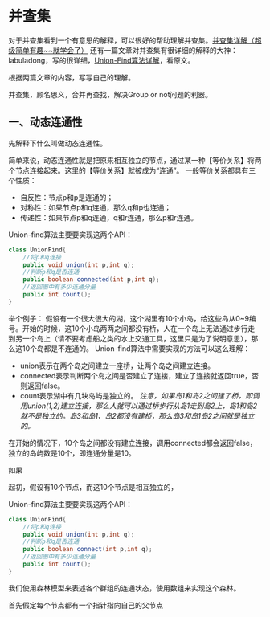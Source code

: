 
# 并查集
对于并查集看到一个有意思的解释，可以很好的帮助理解并查集。[并查集详解（超级简单有趣~~就学会了）](https://blog.csdn.net/qq_41593380/article/details/81146850?biz_id=102&utm_term=%E5%B9%B6%E6%9F%A5%E9%9B%86&utm_medium=distribute.pc_search_result.none-task-blog-2~all~sobaiduweb~default-0-81146850&spm=1018.2118.3001.4187
)
还有一篇文章对并查集有很详细的解释的大神：labuladong，写的很详细，[Union-Find算法详解](http://labuladong.gitbook.io/algo/gao-pin-mian-shi-xi-lie/unionfind-suan-fa-xiang-jie)，看原文。

根据两篇文章的内容，写写自己的理解。

并查集，顾名思义，合并再查找，解决Group or not问题的利器。

## 一、动态连通性

先解释下什么叫做动态连通性。

简单来说，动态连通性就是把原来相互独立的节点，通过某一种【等价关系】将两个节点连接起来。这里的【等价关系】就被成为“连通”。
一般等价关系都具有三个性质：
+ 自反性：节点p和p是连通的；
+ 对称性：如果节点p和q连通，那么q和p也连通；
+ 传递性：如果节点p和q连通，q和r连通，那么p和r连通。
  
Union-find算法主要要实现这两个API：
```java
class UnionFind{
    //将p和q连接
    public void union(int p,int q);
    //判断p和q是否连通
    public boolean connected(int p,int q);
    //返回图中有多少连通分量
    public int count();
}
```

举个例子：
假设有一个很大很大的湖，这个湖里有10个小岛，给这些岛从0~9编号。开始的时候，这10个小岛两两之间都没有桥，人在一个岛上无法通过步行走到另一个岛上（请不要考虑船之类的水上交通工具，这里只是为了说明意思），那么这10个岛都是不连通的。
Union-find算法中需要实现的方法可以这么理解：
+ union表示在两个岛之间建立一座桥，让两个岛之间建立连接。
+ connected表示判断两个岛之间是否建立了连接，建立了连接就返回true，否则返回false。
+ count表示湖中有几块岛屿是独立的。
_注意，如果岛1和岛2之间建了桥，即调用union(1,2)建立连接，那么人就可以通过桥步行从岛1走到岛2上，岛1和岛2就不是独立的。岛3和岛1、岛2都没有建桥，那么岛3和岛1岛2之间就是独立的。_

在开始的情况下，10个岛之间都没有建立连接，调用connected都会返回false，独立的岛屿数是10个，即连通分量是10。

如果


起初，假设有10个节点，而这10个节点是相互独立的，

Union-find算法主要要实现这两个API：
```java
class UnionFind{
    //将p和q连接
    public void union(int p,int q);
    //判断p和q是否连通
    public boolean connect(int p,int q);
    //返回图中有多少连通分量
    public int count();
}
```
我们使用森林模型来表述各个群组的连通状态，使用数组来实现这个森林。

首先假定每个节点都有一个指针指向自己的父节点
